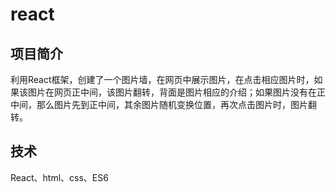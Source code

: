 # react
## 项目简介
利用React框架，创建了一个图片墙，在网页中展示图片，在点击相应图片时，如果该图片在网页正中间，该图片翻转，背面是图片相应的介绍；如果图片没有在正中间，那么图片先到正中间，其余图片随机变换位置，再次点击图片时，图片翻转。
## 技术
React、html、css、ES6
